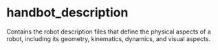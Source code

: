 # handbot_description #

Contains the robot description files that define the physical aspects of a robot,
including its geometry, kinematics, dynamics, and visual aspects.
